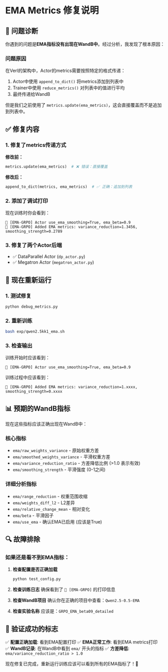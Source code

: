 # EMA Metrics 修复说明

## 🐛 问题诊断

你遇到的问题是**EMA指标没有出现在WandB中**。经过分析，我发现了根本原因：

### 问题原因
在Verl的架构中，Actor的metrics需要按照特定的格式传递：
1. Actor中使用 `append_to_dict()` 将metrics添加到列表中
2. Trainer中使用 `reduce_metrics()` 对列表中的值进行平均
3. 最终传递给WandB

但是我们之前使用了 `metrics.update(ema_metrics)`，这会直接覆盖而不是追加到列表中。

## ✅ 修复内容

### 1. 修复了metrics传递方式
**修改前：**
```python
metrics.update(ema_metrics)  # ❌ 错误：直接覆盖
```

**修改后：**
```python
append_to_dict(metrics, ema_metrics)  # ✅ 正确：追加到列表
```

### 2. 添加了调试打印
现在训练时你会看到：
```
🎯 [EMA-GRPO] Actor use_ema_smoothing=True, ema_beta=0.9
🎯 [EMA-GRPO] Added EMA metrics: variance_reduction=1.3456, smoothing_strength=0.2789
```

### 3. 修复了两个Actor后端
- ✅ DataParallel Actor (`dp_actor.py`)
- ✅ Megatron Actor (`megatron_actor.py`)

## 🚀 现在重新运行

### 1. 测试修复
```bash
python debug_metrics.py
```

### 2. 重新训练
```bash
bash exp/qwen2.5kk1_ema.sh
```

### 3. 检查输出
训练开始时应该看到：
```
🎯 [EMA-GRPO] Actor use_ema_smoothing=True, ema_beta=0.9
```

训练过程中应该看到：
```
🎯 [EMA-GRPO] Added EMA metrics: variance_reduction=1.xxxx, smoothing_strength=0.xxxx
```

## 📊 预期的WandB指标

现在这些指标应该正确出现在WandB中：

### 核心指标
- `ema/raw_weights_variance` - 原始权重方差
- `ema/smoothed_weights_variance` - 平滑权重方差  
- `ema/variance_reduction_ratio` - 方差降低比例 (>1.0 表示有效)
- `ema/smoothing_strength` - 平滑强度 (0-1之间)

### 详细分析指标
- `ema/range_reduction` - 权重范围收缩
- `ema/weights_diff_l2` - L2差异
- `ema/relative_change_mean` - 相对变化
- `ema/beta` - 平滑因子
- `ema/use_ema` - 确认EMA已启用 (应该是True)

## 🔍 故障排除

### 如果还是看不到EMA指标：

1. **检查配置是否正确加载**
   ```bash
   python test_config.py
   ```

2. **检查训练日志**
   确保看到了 `🎯 [EMA-GRPO]` 的打印信息

3. **检查WandB项目**
   确认你在正确的项目中查看：`Qwen2.5-0.5-EMA`

4. **检查实验名称**
   应该是：`GRPO_EMA_beta09_detailed`

## 🎯 验证成功的标志

✅ **配置正确加载**: 看到EMA配置打印
✅ **EMA正常工作**: 看到EMA metrics打印  
✅ **WandB记录**: 在WandB中看到 `ema/` 开头的指标
✅ **方差降低**: `ema/variance_reduction_ratio > 1.0`

现在修复已完成，重新运行训练应该可以看到所有的EMA指标了！🎉

